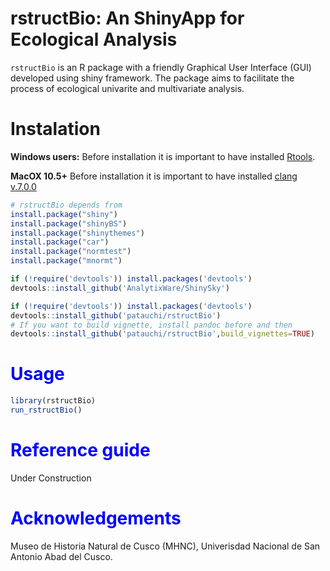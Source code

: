 # rstructBio: An ShinyApp for Ecological Analysis

`rstructBio` is an R package with a friendly Graphical User Interface (GUI) developed using shiny framework. The package aims to facilitate the process of ecological univarite and multivariate analysis.

# Instalation

**Windows users:** Before installation it is important to have installed [Rtools](https://cran.r-project.org/bin/windows/Rtools/).


**MacOX 10.5+** Before installation it is important to have installed
[clang v.7.0.0](https://cran.r-project.org/bin/macosx/tools/clang-7.0.0.pkg)

```r
# rstructBio depends from 
install.package("shiny")
install.package("shinyBS")
install.package("shinythemes")
install.package("car")
install.package("normtest")
install.package("mnormt")

if (!require('devtools')) install.packages('devtools')
devtools::install_github('AnalytixWare/ShinySky')

```

```r
if (!require('devtools')) install.packages('devtools')
devtools::install_github('patauchi/rstructBio')
# If you want to build vignette, install pandoc before and then
devtools::install_github('patauchi/rstructBio',build_vignettes=TRUE)
```

# <span style="color:blue">Usage</span>

```r
library(rstructBio)
run_rstructBio()

```

# <span style="color:blue">Reference guide</span>

Under Construction


# <span style="color:blue">Acknowledgements</span>

Museo de Historia Natural de Cusco (MHNC), Univerisdad Nacional de San Antonio Abad del Cusco.
